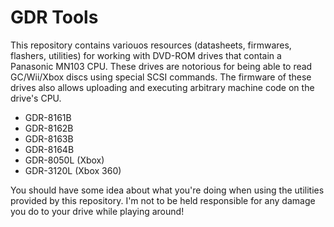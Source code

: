 # GDR Tools

This repository contains variouos resources (datasheets, firmwares, flashers, utilities) for working with DVD-ROM drives that contain a Panasonic MN103 CPU. These drives are notorious for being able to read GC/Wii/Xbox discs using special SCSI commands. The firmware of these drives also allows uploading and executing arbitrary machine code on the drive's CPU.

* GDR-8161B
* GDR-8162B
* GDR-8163B
* GDR-8164B
* GDR-8050L (Xbox)
* GDR-3120L (Xbox 360)

You should have some idea about what you're doing when using the utilities provided by this repository. I'm not to be held responsible for any damage you do to your drive while playing around!
